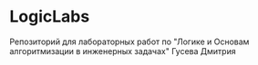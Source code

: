 # LogicLabs
Репозиторий для лабораторных работ по "Логике и Основам алгоритмизации в инженерных задачах" Гусева Дмитрия
